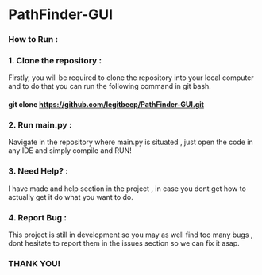 # PathFinder-GUI

### How to Run :

### 1. Clone the repository :

Firstly, you will be required to clone the repository into your local computer and to do that you can run the following command in git bash. 
#### git clone https://github.com/legitbeep/PathFinder-GUI.git 

### 2. Run main.py :

Navigate in the repository where main.py is situated , just open the code in any IDE and simply compile and RUN!

### 3. Need Help? :

I have made and help section in the project , in case you dont get how to actually get it do what you want to do. 

### 4. Report Bug :

This project is still in development so you may as well find too many bugs , dont hesitate to report them in the issues section so we can fix it asap.

### THANK YOU!
